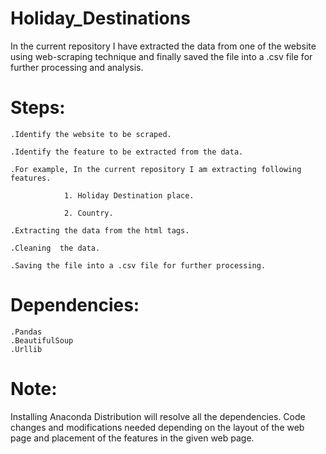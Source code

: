 # Holiday_Destinations

In the current repository I have extracted the data from one of the website using web-scraping technique and finally saved the file into a .csv file for further processing and analysis.

# Steps:

    .Identify the website to be scraped.

    .Identify the feature to be extracted from the data.

    .For example, In the current repository I am extracting following features.

                1. Holiday Destination place.
     
                2. Country.
      
    .Extracting the data from the html tags.
    
    .Cleaning  the data.

    .Saving the file into a .csv file for further processing.
    
 # Dependencies:
    .Pandas
    .BeautifulSoup
    .Urllib
    
# Note:

Installing Anaconda Distribution will resolve all the dependencies. Code changes and modifications needed depending on the layout of the web page and placement of the features in the given web page.

